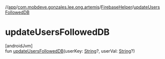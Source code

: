 //[app](../../../index.md)/[com.mobdeve.gonzales.lee.ong.artemis](../index.md)/[FirebaseHelper](index.md)/[updateUsersFollowedDB](update-users-followed-d-b.md)

# updateUsersFollowedDB

[androidJvm]\
fun [updateUsersFollowedDB](update-users-followed-d-b.md)(userKey: [String](https://kotlinlang.org/api/latest/jvm/stdlib/kotlin/-string/index.html)?, userVal: [String](https://kotlinlang.org/api/latest/jvm/stdlib/kotlin/-string/index.html)?)
